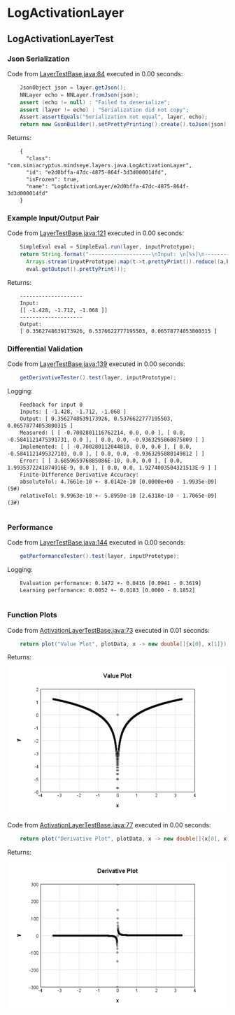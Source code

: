 # LogActivationLayer
## LogActivationLayerTest
### Json Serialization
Code from [LayerTestBase.java:84](../../../../../../../../MindsEye/src/test/java/com/simiacryptus/mindseye/layers/LayerTestBase.java#L84) executed in 0.00 seconds: 
```java
    JsonObject json = layer.getJson();
    NNLayer echo = NNLayer.fromJson(json);
    assert (echo != null) : "Failed to deserialize";
    assert (layer != echo) : "Serialization did not copy";
    Assert.assertEquals("Serialization not equal", layer, echo);
    return new GsonBuilder().setPrettyPrinting().create().toJson(json);
```

Returns: 

```
    {
      "class": "com.simiacryptus.mindseye.layers.java.LogActivationLayer",
      "id": "e2d0bffa-47dc-4875-864f-3d3d000014fd",
      "isFrozen": true,
      "name": "LogActivationLayer/e2d0bffa-47dc-4875-864f-3d3d000014fd"
    }
```



### Example Input/Output Pair
Code from [LayerTestBase.java:121](../../../../../../../../MindsEye/src/test/java/com/simiacryptus/mindseye/layers/LayerTestBase.java#L121) executed in 0.00 seconds: 
```java
    SimpleEval eval = SimpleEval.run(layer, inputPrototype);
    return String.format("--------------------\nInput: \n[%s]\n--------------------\nOutput: \n%s",
      Arrays.stream(inputPrototype).map(t->t.prettyPrint()).reduce((a,b)->a+",\n"+b).get(),
      eval.getOutput().prettyPrint());
```

Returns: 

```
    --------------------
    Input: 
    [[ -1.428, -1.712, -1.068 ]]
    --------------------
    Output: 
    [ 0.3562748639173926, 0.5376622777195503, 0.06578774053800315 ]
```



### Differential Validation
Code from [LayerTestBase.java:139](../../../../../../../../MindsEye/src/test/java/com/simiacryptus/mindseye/layers/LayerTestBase.java#L139) executed in 0.00 seconds: 
```java
    getDerivativeTester().test(layer, inputPrototype);
```
Logging: 
```
    Feedback for input 0
    Inputs: [ -1.428, -1.712, -1.068 ]
    Output: [ 0.3562748639173926, 0.5376622777195503, 0.06578774053800315 ]
    Measured: [ [ -0.7002801116762214, 0.0, 0.0 ], [ 0.0, -0.5841121475391731, 0.0 ], [ 0.0, 0.0, -0.9363295860875809 ] ]
    Implemented: [ [ -0.700280112044818, 0.0, 0.0 ], [ 0.0, -0.5841121495327103, 0.0 ], [ 0.0, 0.0, -0.9363295880149812 ] ]
    Error: [ [ 3.685965976885086E-10, 0.0, 0.0 ], [ 0.0, 1.9935372241874916E-9, 0.0 ], [ 0.0, 0.0, 1.9274003504321513E-9 ] ]
    Finite-Difference Derivative Accuracy:
    absoluteTol: 4.7661e-10 +- 8.0142e-10 [0.0000e+00 - 1.9935e-09] (9#)
    relativeTol: 9.9963e-10 +- 5.8959e-10 [2.6318e-10 - 1.7065e-09] (3#)
    
```

### Performance
Code from [LayerTestBase.java:144](../../../../../../../../MindsEye/src/test/java/com/simiacryptus/mindseye/layers/LayerTestBase.java#L144) executed in 0.00 seconds: 
```java
    getPerformanceTester().test(layer, inputPrototype);
```
Logging: 
```
    Evaluation performance: 0.1472 +- 0.0416 [0.0941 - 0.3619]
    Learning performance: 0.0052 +- 0.0183 [0.0000 - 0.1852]
    
```

### Function Plots
Code from [ActivationLayerTestBase.java:73](../../../../../../../../MindsEye/src/test/java/com/simiacryptus/mindseye/layers/java/ActivationLayerTestBase.java#L73) executed in 0.01 seconds: 
```java
    return plot("Value Plot", plotData, x -> new double[]{x[0], x[1]});
```

Returns: 

![Result](etc/test.1.png)



Code from [ActivationLayerTestBase.java:77](../../../../../../../../MindsEye/src/test/java/com/simiacryptus/mindseye/layers/java/ActivationLayerTestBase.java#L77) executed in 0.00 seconds: 
```java
    return plot("Derivative Plot", plotData, x -> new double[]{x[0], x[2]});
```

Returns: 

![Result](etc/test.2.png)



